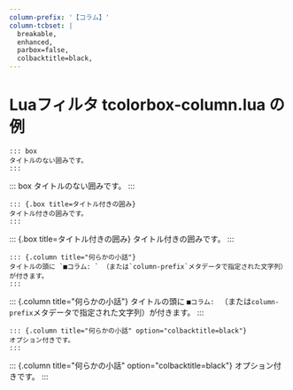 ```yaml
---
column-prefix: '【コラム】'
column-tcbset: |
  breakable,
  enhanced,
  parbox=false,
  colbacktitle=black,
---
```


# Luaフィルタ tcolorbox-column.lua の例

    ::: box
    タイトルのない囲みです。
    :::

::: box
タイトルのない囲みです。
:::

    ::: {.box title=タイトル付きの囲み}
    タイトル付きの囲みです。
    :::

::: {.box title=タイトル付きの囲み}
タイトル付きの囲みです。
:::

    ::: {.column title="何らかの小話"}
    タイトルの頭に `■コラム: ` （または`column-prefix`メタデータで指定された文字列）が付きます。
    :::

::: {.column title="何らかの小話"}
タイトルの頭に `■コラム: ` （または`column-prefix`メタデータで指定された文字列）が付きます。
:::

    ::: {.column title="何らかの小話" option="colbacktitle=black"}
    オプション付きです。
    :::

::: {.column title="何らかの小話" option="colbacktitle=black"}
オプション付きです。
:::
